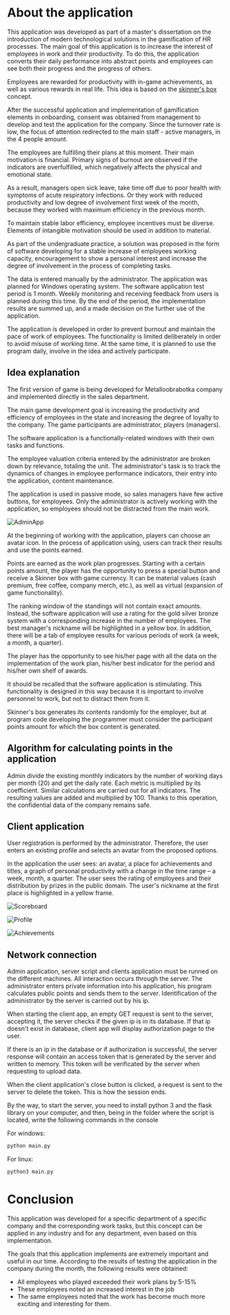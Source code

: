 # About the application
This application was developed as part of a master's dissertation on the introduction of modern technological solutions in the gamification of HR processes. The main goal of this application is to increase the interest of employees in work and their productivity. To do this, the application converts their daily performance into abstract points and employees can see both their progress and the progress of others.

Employees are rewarded for productivity with in-game achievements, as well as various rewards in real life. This idea is based on the [skinner's box](https://en.wikipedia.org/wiki/Operant_conditioning_chamber) concept.

After the successful application and implementation of gamification elements in onboarding, consent was obtained from management to develop and test the application for the company. Since the turnover rate is low, the focus of attention redirected to the main staff - active managers, in the 4 people amount.

The employees are fulfilling their plans at this moment. Their main motivation is financial. Primary signs of burnout are observed if the indicators are overfulfilled, which negatively affects the physical and emotional state.

As a result, managers open sick leave, take time off due to poor health with symptoms of acute respiratory infections. Or they work with reduced productivity and low degree of involvement first week of the month, because they worked with maximum efficiency in the previous month.

To maintain stable labor efficiency, employee incentives must be diverse. Elements of intangible motivation should be used in addition to material.

As part of the undergraduate practice, a solution was proposed in the form of software developing for a stable increase of employees working capacity, encouragement to show a personal interest and increase the degree of involvement in the process of completing tasks.

The data is entered manually by the administrator. The application was planned for Windows operating system. The software application test period is 1 month. Weekly monitoring and receiving feedback from users is planned during this time. By the end of the period, the implementation results are summed up, and a made decision on the further use of the application.

The application is developed in order to prevent burnout and maintain the pace of work of employees. The functionality is limited deliberately in order to avoid misuse of working time. At the same time, it is planned to use the program daily, involve in the idea and actively participate.

## Idea explanation
The first version of game is being developed for Metalloobrabotka company and implemented directly in the sales department. 

The main game development goal is increasing the productivity and efficiency of employees in the state and increasing the degree of loyalty to the company. The game participants are administrator, players (managers). 

The software application is a functionally-related windows with their own tasks and functions.

The employee valuation criteria entered by the administrator are broken down by relevance, totaling the unit. The administrator's task is to track the dynamics of changes in employee performance indicators, their entry into the application, content maintenance.

The application is used in passive mode, so sales managers have few active buttons, for employees. Only the administrator is actively working with the application, so employees should not be distracted from the main work.

![AdminApp](https://user-images.githubusercontent.com/57837079/172584565-4816a32d-fe4d-491a-8173-2490d42ad8c8.png)

At the beginning of working with the application, players can choose an avatar icon. In the process of application using, users can track their results and use the points earned.

Points are earned as the work plan progresses. Starting with a certain points amount, the player has the opportunity to press a special button and receive a Skinner box with game currency. It can be material values (cash premium, free coffee, company merch, etc.), as well as virtual (expansion of game functionality).

The ranking window of the standings will not contain exact amounts. Instead, the software application will use a rating for the gold silver bronze system with a corresponding increase in the number of employees. The best manager's nickname will be highlighted in a yellow box. In addition, there will be a tab of employee results for various periods of work (a week, a month, a quarter).

The player has the opportunity to see his/her page with all the data on the implementation of the work plan, his/her best indicator for the period and his/her own shelf of awards.

It should be recalled that the software application is stimulating. This functionality is designed in this way because it is important to involve personnel to work, but not to distract them from it.

Skinner's box generates its contents randomly for the employer, but at program code developing the programmer must consider the participant points amount for which the box content is generated.

## Algorithm for calculating points in the application
Admin divide the existing monthly indicators by the number of working days per month (20) and get the daily rate. Each metric is multiplied by its coefficient. Similar calculations are carried out for all indicators. The resulting values are added and multiplied by 100. Thanks to this operation, the confidential data of the company remains safe.

## Client application 
User registration is performed by the administrator. Therefore, the user enters an existing profile and selects an avatar from the proposed options.

In the application the user sees: an avatar, a place for achievements and titles, a graph of personal productivity with a change in the time range – a week, month, a quarter. The user sees the rating of employees and their distribution by prizes in the public domain. The user's nickname at the first place is highlighted in a yellow frame.

![Scoreboard](https://user-images.githubusercontent.com/57837079/172584074-daf33d80-0c49-47b1-912d-1b5f695b4dfa.png)

![Profile](https://user-images.githubusercontent.com/57837079/172584121-cf73b654-2011-4034-9f1c-0b1ad34cd528.png)

![Achievements](https://user-images.githubusercontent.com/57837079/172584150-7206976b-7966-4ca3-9d8a-cce46899f2fb.png)

## Network connection
Admin application, server script and clients application must be runned on the different machines. All interaction occurs through the server. The administrator enters private information into his application, his program calculates public points and sends them to the server. Identification of the administrator by the server is carried out by his ip.

When starting the client app, an empty GET request is sent to the server, accepting it, the server checks if the given ip is in its database. If that ip doesn't exist in database, client app will display authorization page to the user. 

If there is an ip in the database or if authorization is successful, the server response will contain an access token that is generated by the server and written to memory. This token will be verificated by the server when requesting to upload data.

When the client application's close button is clicked, a request is sent to the server to delete the token. This is how the session ends.

By the way, to start the server, you need to install python 3 and the flask library on your computer, and then, being in the folder where the script is located, write the following commands in the console

For windows:
```Bash
python main.py
```

For linux:
```Bash
python3 main.py
```

# Conclusion
This application was developed for a specific department of a specific company and the corresponding work tasks, but this concept can be applied in any industry and for any department, even based on this implementation.

The goals that this application implements are extremely important and useful in our time. According to the results of testing the application in the company during the month, the following results were obtained:

+ All employees who played exceeded their work plans by 5-15%
+ These employees noted an increased interest in the job
+ The same employees noted that the work has become much more exciting and interesting for them.
